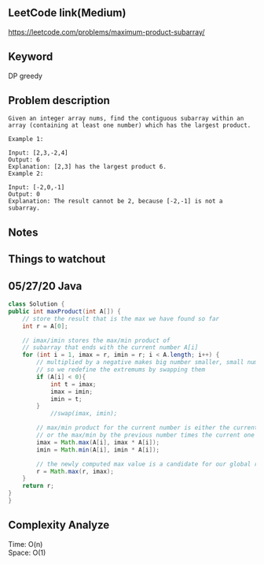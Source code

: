 ## LeetCode link(Medium)
https://leetcode.com/problems/maximum-product-subarray/

## Keyword
DP greedy

## Problem description
```
Given an integer array nums, find the contiguous subarray within an array (containing at least one number) which has the largest product.

Example 1:

Input: [2,3,-2,4]
Output: 6
Explanation: [2,3] has the largest product 6.
Example 2:

Input: [-2,0,-1]
Output: 0
Explanation: The result cannot be 2, because [-2,-1] is not a subarray.
```



## Notes


## Things to watchout

## 05/27/20 Java

```java
class Solution {
public int maxProduct(int A[]) {
    // store the result that is the max we have found so far
    int r = A[0];

    // imax/imin stores the max/min product of
    // subarray that ends with the current number A[i]
    for (int i = 1, imax = r, imin = r; i < A.length; i++) {
        // multiplied by a negative makes big number smaller, small number bigger
        // so we redefine the extremums by swapping them
        if (A[i] < 0){
            int t = imax;
            imax = imin;
            imin = t;
        }
            //swap(imax, imin);

        // max/min product for the current number is either the current number itself
        // or the max/min by the previous number times the current one
        imax = Math.max(A[i], imax * A[i]);
        imin = Math.min(A[i], imin * A[i]);

        // the newly computed max value is a candidate for our global result
        r = Math.max(r, imax);
    }
    return r;
}
}

```
## Complexity Analyze
Time: O(n)       \
Space: O(1)